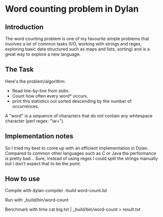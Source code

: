# Word counting problem in Dylan

## Introduction

The word counting problem is one of my favourite simple problems that involves
a lot of common tasks (I/O, working with strings and regex, exploring basic
data structured such as maps and lists, sorting) and is a great way to explore
a new language.

## The Task

Here's the problem/algorithm:
* Read line-by-line from stdin.
* Count how often every word* occurs.
* print this statistics out sorted descending by the number of occurrences.

A "word" is a sequence of characters that do *not* contain any whitespace
character (perl regex: "\w+").

## Implementation notes

So I tried my best to come up with an efficient implementation in Dylan.
Compared to common other languages such as C or Java the performance is pretty
bad... Sure, instead of using regex I could split the strings manually but I
don't expect that to be the point.

## How to use

Compile with
  dylan-compiler -build word-count.lid

Run with
  _build/bin/word-count

Benchmark with
  time cat big.txt | _build/bin/word-count > result.txt
